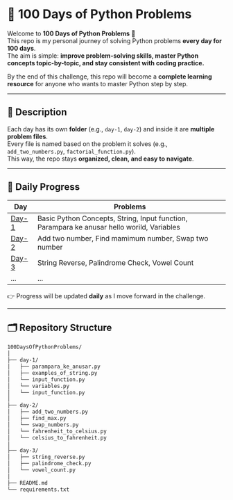 # 🐍 100 Days of Python Problems  

Welcome to **100 Days of Python Problems** 🚀  
This repo is my personal journey of solving Python problems **every day for 100 days**.  
The aim is simple: **improve problem-solving skills, master Python concepts topic-by-topic, and stay consistent with coding practice.**  

By the end of this challenge, this repo will become a **complete learning resource** for anyone who wants to master Python step by step.  

---

## 📖 Description  

Each day has its own **folder** (e.g., `day-1`, `day-2`) and inside it are **multiple problem files**.  
Every file is named based on the problem it solves (e.g., `add_two_numbers.py`, `factorial_function.py`).  
This way, the repo stays **organized, clean, and easy to navigate**.  

---

## 📅 Daily Progress  

| Day | Problems |
|-----|----------|
| [Day-1](day-1/) | Basic Python Concepts, String, Input function, Parampara ke anusar hello worild, Variables |
| [Day-2](day-2/) | Add two number, Find mamimum number, Swap two number |
| [Day-3](day-3/) | String Reverse, Palindrome Check, Vowel Count |
| ... | ... |

👉 Progress will be updated **daily** as I move forward in the challenge.  

---

## 🗂️ Repository Structure  

```bash
100DaysOfPythonProblems/
│
├── day-1/
│   ├── parampara_ke_anusar.py
│   ├── examples_of_string.py
│   └── input_function.py
│   └── variables.py
│   └── input_function.py
│
├── day-2/
│   ├── add_two_numbers.py
│   ├── find_max.py
│   └── swap_numbers.py
│   └── fahrenheit_to_celsius.py
│   └── celsius_to_fahrenheit.py
│
├── day-3/
│   ├── string_reverse.py
│   ├── palindrome_check.py
│   └── vowel_count.py
│
├── README.md
└── requirements.txt
